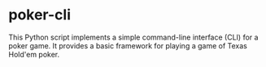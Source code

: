 # poker-cli
This Python script implements a simple command-line interface (CLI) for a poker game. It provides a basic framework for playing a game of Texas Hold'em poker.
